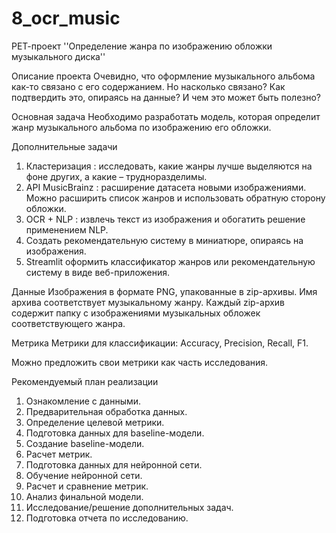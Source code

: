 # 8_ocr_music

РЕТ-проект ''Определение жанра по изображению обложки музыкального диска''

Описание проекта 
Очевидно, что оформление музыкального альбома как-то связано с его содержанием. Но насколько связано? Как подтвердить это, опираясь на данные? И чем это может быть полезно? 

Основная задача 
Необходимо разработать модель, которая определит жанр музыкального альбома по изображению его обложки. 

Дополнительные задачи 
1. Кластеризация : исследовать, какие жанры лучше выделяются на фоне других, а какие – трудноразделимы.
2. API MusicBrainz : расширение датасета новыми изображениями. Можно расширить список жанров и использовать обратную сторону обложки.
3. OCR + NLP : извлечь текст из изображения и обогатить решение применением NLP.
4. Создать рекомендательную систему в миниатюре, опираясь на изображения.
5. Streamlit оформить классификатор жанров или рекомендательную систему в виде веб-приложения.
  
Данные 
Изображения в формате PNG, упакованные в zip-архивы. Имя архива соответствует музыкальному жанру. Каждый zip-архив содержит папку с изображениями музыкальных обложек соответствующего жанра. 

Метрика 
Метрики для классификации: Accuracy, Precision, Recall, F1. 

Можно предложить свои метрики как часть исследования.

Рекомендуемый план реализации 
1. Ознакомление с данными.
2. Предварительная обработка данных. 
3. Определение целевой метрики.
4. Подготовка данных для baseline-модели.
5. Создание baseline-модели.
6. Расчет метрик.
7. Подготовка данных для нейронной сети.
8. Обучение нейронной сети.
9. Расчет и сравнение метрик.
10. Анализ финальной модели.
11. Исследование/решение дополнительных задач.
12. Подготовка отчета по исследованию.

